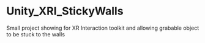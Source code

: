 # Unity_XRI_StickyWalls
Small project showing for XR Interaction toolkit and allowing grabable object to be stuck to the walls
